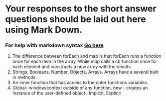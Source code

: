 # Your responses to the short answer questions should be laid out here using Mark Down.
### For help with markdown syntax [Go here](https://github.com/adam-p/markdown-here/wiki/Markdown-Cheatsheet)

1. The difference between forEach and map is that forEach runs a function once for each item in the array. While map calls a cb function once for each element and constructs a new array with the results.
2. Strings, Booleans, Number, Objects, Arrays. Arrays have a several built in methods.
3. An inner function that has access to the outer functions variables. 
4. Global- window/context outside of any function, new - creates an instance of the user-defined object , Implicit, Explicit
